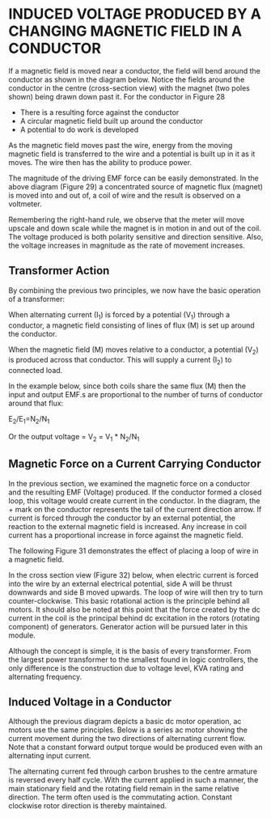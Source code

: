 #   INDUCED VOLTAGE PRODUCED BY A CHANGING MAGNETIC FIELD IN A CONDUCTOR

If a magnetic field is moved near a conductor, the field will bend around the conductor as shown in the diagram below. Notice the fields around the conductor in the centre (cross-section view) with the magnet (two poles shown) being drawn down past it. 
For the conductor in Figure 28
 
* There is a resulting force against the conductor
* A circular magnetic field built up around the conductor
* A potential to do work is developed

As the magnetic field moves past the wire, energy from the moving magnetic field is transferred to the wire and a potential is built up in it as it moves. The wire then has the ability to produce power.

The magnitude of the driving EMF force can be easily demonstrated. In the above diagram (Figure 29) a concentrated source of magnetic flux (magnet) is moved into and out of, a coil of wire and the result is observed on a voltmeter.

Remembering the right-hand rule, we observe that the meter will move upscale and down scale while the magnet is in motion in and out of the coil. The voltage produced is both polarity sensitive and direction sensitive. Also, the voltage increases in magnitude as the rate of movement increases.

## Transformer Action
By combining the previous two principles, we now have the basic operation of a transformer:

When alternating current (I<sub>1</sub>) is forced by a potential (V<sub>1</sub>) through a conductor, a magnetic field consisting of lines of flux (M) is set up around the conductor.

When the magnetic field (M) moves relative to a conductor, a potential (V<sub>2</sub>) is produced across that conductor. This will supply a current (I<sub>2</sub>) to connected load.

In the example below, since both coils share the same flux (M) then the input and output EMF.s are proportional to the number of turns of conductor around that flux:

E<sub>2</sub>/E<sub>1</sub>=N<sub>2</sub>/N<sub>1</sub>


Or the output voltage = V<sub>2</sub> = V<sub>1</sub> * N<sub>2</sub>/N<sub>1</sub>

## Magnetic Force on a Current Carrying Conductor

In the previous section, we examined the magnetic force on a
conductor and the resulting EMF (Voltage) produced. If the conductor formed a closed loop, this voltage would create current in the conductor. In the diagram, the + mark on the conductor represents the tail of the current direction arrow. If current is forced through the conductor by an external potential, the reaction to the external magnetic field is increased. Any increase in coil current has a proportional increase in force against the magnetic field.

The following Figure 31 demonstrates the effect of placing a loop of wire in a magnetic field.

In the cross section view (Figure 32) below, when electric current is forced into the wire by an external electrical potential, side A will be thrust downwards and side B moved upwards. The loop of wire will then try to turn counter-clockwise. This basic rotational action is the principle behind all motors. It should also be noted at this point that the force created by the dc current in the coil is the principal behind dc excitation in the rotors (rotating component) of generators. Generator action will be pursued later in this module.




Although the concept is simple, it is the basis of every transformer. From the largest power transformer to the smallest found in logic controllers, the only difference is the construction due to voltage level, KVA rating and alternating frequency.

## Induced Voltage in a Conductor
Although the previous diagram depicts a basic dc motor operation, ac motors use the same principles. Below is a series ac motor showing the current movement during the two directions of alternating current flow. Note that a constant forward output torque would be produced even with an alternating input current.

The alternating current fed through carbon brushes to the centre armature is reversed every half cycle. With the current applied in such a manner, the main stationary field and the rotating field remain in the same relative direction. The term often used is the commutating action. Constant clockwise rotor direction is thereby maintained.








